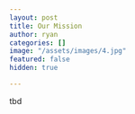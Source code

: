 ```yaml
---
layout: post
title: Our Mission
author: ryan
categories: []
image: "/assets/images/4.jpg"
featured: false
hidden: true

---
```

tbd